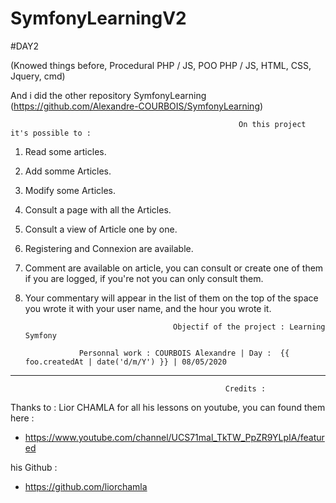 # SymfonyLearningV2

#DAY2

(Knowed things before, Procedural PHP / JS, POO PHP / JS, HTML, CSS, Jquery, cmd)

And i did the other repository SymfonyLearning (https://github.com/Alexandre-COURBOIS/SymfonyLearning)

                                                       On this project it's possible to : 
                                                       

1) Read some articles.

2) Add somme Articles.

3) Modify some Articles.

4) Consult a page with all the Articles.

5) Consult a view of Article one by one.

6) Registering and Connexion are available.

7) Comment are available on article, you can consult or create one of them if you are logged, if you're not you can only consult them.

8) Your commentary will appear in the list of them on the top of the space you wrote it with your user name, and the hour you wrote it.


                                        Objectif of the project : Learning Symfony

                   Personnal work : COURBOIS Alexandre | Day :  {{ foo.createdAt | date('d/m/Y') }} | 08/05/2020

--------------------------------------------------------------------------------------------------------------

                                                    Credits : 
                                                    
Thanks to : Lior CHAMLA for all his lessons on youtube, you can found them here : 

- https://www.youtube.com/channel/UCS71mal_TkTW_PpZR9YLpIA/featured

his Github : 

- https://github.com/liorchamla
